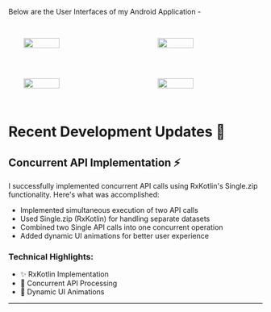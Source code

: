 Below are the User Interfaces of my Android Application - 


<div style="padding: 30px;">
  <div style="display: flex; justify-content: space-between; gap: 60px; margin-bottom: 60px;">
    <img src="https://github.com/user-attachments/assets/05a69c5b-14b4-414e-9437-af9e09438077" width="40%" />  
    <img src="https://github.com/user-attachments/assets/988af2f3-2206-4ebf-abb1-29727e8063ee" width="40%" />
  </div>

  <div style="display: flex; justify-content: space-between; gap: 60px;">
    <img src="https://github.com/user-attachments/assets/d5c75f2c-b359-4ccc-879c-92ad947f7c45" width="40%" />
    <img src="https://github.com/user-attachments/assets/a53e1baa-195a-4e91-bd6c-51deaf0c550e" width="40%" />
  </div>
</div>



# Recent Development Updates 🚀

## Concurrent API Implementation ⚡

I successfully implemented concurrent API calls using RxKotlin's Single.zip functionality. Here's what was accomplished:

- Implemented simultaneous execution of two API calls
- Used Single.zip (RxKotlin) for handling separate datasets
- Combined two Single API calls into one concurrent operation
- Added dynamic UI animations for better user experience

### Technical Highlights:
- ✨ RxKotlin Implementation
- 🔄 Concurrent API Processing
- 💫 Dynamic UI Animations

---


